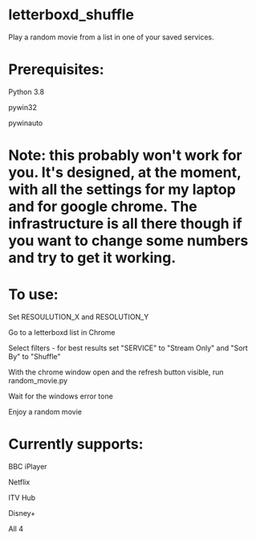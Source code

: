 # letterboxd_shuffle
Play a random movie from a list in one of your saved services.

# Prerequisites:

Python 3.8

pywin32

pywinauto



# Note: this probably won't work for you. It's designed, at the moment, with all the settings for my laptop and for google chrome. The infrastructure is all there though if you want to change some numbers and try to get it working.

# To use:

Set RESOULUTION_X and RESOLUTION_Y

Go to a letterboxd list in Chrome

Select filters - for best results set "SERVICE" to "Stream Only" and "Sort By" to "Shuffle"

With the chrome window open and the refresh button visible, run random_movie.py

Wait for the windows error tone

Enjoy a random movie



# Currently supports:

BBC iPlayer

Netflix

ITV Hub

Disney+

All 4
